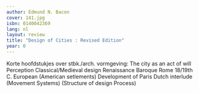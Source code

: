 ```yaml
---
author: Edmund N. Bacon
cover: 141.jpg
isbn: 0140042369
lang: nl
layout: review
title: "Design of Cities : Revised Edition"
year: 0
---
```


Korte hoofdstukjes over stbk./arch. vormgeving:
The city as an act of will
Perception
Classical/Medieval design
Renaissance
Baroque Rome
18/19th C. European
(American setlements)
Development of Paris
Dutch interlude
(Movement Systems)
(Structure of design Process)
